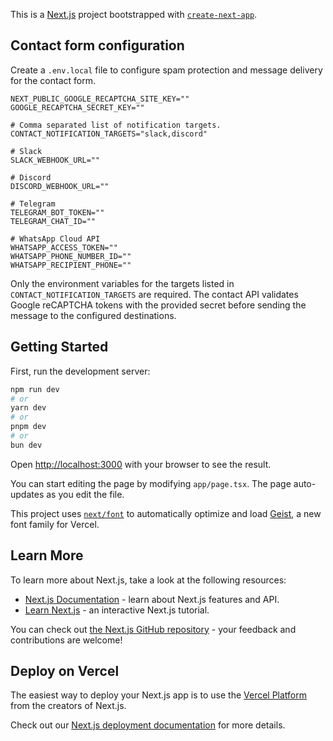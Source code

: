 This is a [Next.js](https://nextjs.org) project bootstrapped with [`create-next-app`](https://nextjs.org/docs/app/api-reference/cli/create-next-app).

## Contact form configuration

Create a `.env.local` file to configure spam protection and message delivery for the contact form.

```
NEXT_PUBLIC_GOOGLE_RECAPTCHA_SITE_KEY=""
GOOGLE_RECAPTCHA_SECRET_KEY=""

# Comma separated list of notification targets.
CONTACT_NOTIFICATION_TARGETS="slack,discord"

# Slack
SLACK_WEBHOOK_URL=""

# Discord
DISCORD_WEBHOOK_URL=""

# Telegram
TELEGRAM_BOT_TOKEN=""
TELEGRAM_CHAT_ID=""

# WhatsApp Cloud API
WHATSAPP_ACCESS_TOKEN=""
WHATSAPP_PHONE_NUMBER_ID=""
WHATSAPP_RECIPIENT_PHONE=""
```

Only the environment variables for the targets listed in `CONTACT_NOTIFICATION_TARGETS` are required. The contact API validates Google reCAPTCHA tokens with the provided secret before sending the message to the configured destinations.

## Getting Started

First, run the development server:

```bash
npm run dev
# or
yarn dev
# or
pnpm dev
# or
bun dev
```

Open [http://localhost:3000](http://localhost:3000) with your browser to see the result.

You can start editing the page by modifying `app/page.tsx`. The page auto-updates as you edit the file.

This project uses [`next/font`](https://nextjs.org/docs/app/building-your-application/optimizing/fonts) to automatically optimize and load [Geist](https://vercel.com/font), a new font family for Vercel.

## Learn More

To learn more about Next.js, take a look at the following resources:

- [Next.js Documentation](https://nextjs.org/docs) - learn about Next.js features and API.
- [Learn Next.js](https://nextjs.org/learn) - an interactive Next.js tutorial.

You can check out [the Next.js GitHub repository](https://github.com/vercel/next.js) - your feedback and contributions are welcome!

## Deploy on Vercel

The easiest way to deploy your Next.js app is to use the [Vercel Platform](https://vercel.com/new?utm_medium=default-template&filter=next.js&utm_source=create-next-app&utm_campaign=create-next-app-readme) from the creators of Next.js.

Check out our [Next.js deployment documentation](https://nextjs.org/docs/app/building-your-application/deploying) for more details.
